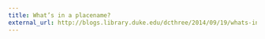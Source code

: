 ```yaml
---
title: What’s in a placename?
external_url: http://blogs.library.duke.edu/dcthree/2014/09/19/whats-in-a-placename/
---
```

